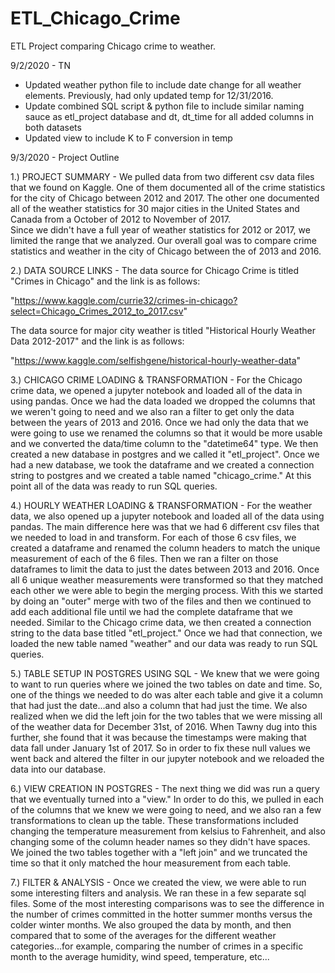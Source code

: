 # ETL_Chicago_Crime
ETL Project comparing Chicago crime to weather.

9/2/2020 - TN
- Updated weather python file to include date change for all weather elements. Previously, had only updated temp for 12/31/2016.
- Update combined SQL script & python file to include similar naming sauce as etl_project database and dt, dt_time for all added columns in both datasets
- Updated view to include K to F conversion in temp


9/3/2020 - Project Outline

1.)  PROJECT SUMMARY - We pulled data from two different csv data files that we found on Kaggle.  One of them documented all of the crime statistics for the city of Chicago
between 2012 and 2017.  The other one documented all of the weather statistics for 30 major cities in the United States and Canada from a October of 2012 to November of 2017.  
Since we didn't have a full year of weather statistics for 2012 or 2017, we limited the range that we analyzed.  Our overall goal was to compare crime statistics and weather in 
the city of Chicago between the of 2013 and 2016.


2.)  DATA SOURCE LINKS - The data source for Chicago Crime is titled "Crimes in Chicago" and the link is as follows:

"https://www.kaggle.com/currie32/crimes-in-chicago?select=Chicago_Crimes_2012_to_2017.csv"   

The data source for major city weather is titled "Historical Hourly Weather Data 2012-2017" and the link is as follows:

"https://www.kaggle.com/selfishgene/historical-hourly-weather-data" 


3.)  CHICAGO CRIME LOADING & TRANSFORMATION - For the Chicago crime data, we opened a jupyter notebook and loaded all of the data in using pandas.  Once we had the data loaded
we dropped the columns that we weren't going to need and we also ran a filter to get only the data between the years of 2013 and 2016.  Once we had only the data that we were 
going to use we renamed the columns so that it would be more usable and we converted the data/time column to the "datetime64" type.  We then created a new database in postgres and
we called it "etl_project".  Once we had a new database, we took the dataframe and we created a connection string to postgres and we created a table named "chicago_crime."  At this point
all of the data was ready to run SQL queries.


4.)  HOURLY WEATHER LOADING & TRANSFORMATION - For the weather data, we also opened up a jupyter notebook and loaded all of the data using pandas.  The main difference here was that we
had 6 different csv files that we needed to load in and transform.  For each of those 6 csv files, we created a dataframe and renamed the column headers to match the unique measurement of each 
of the 6 files.  Then we ran a filter on those dataframes to limit the data to just the dates between 2013 and 2016.  Once all 6 unique weather measurements were transformed so that they matched
each other we were able to begin the merging process.  With this we started by doing an "outer" merge with two of the files and then we continued to add each additional file until we had the 
complete dataframe that we needed.  Similar to the Chicago crime data, we then created a connection string to the data base titled "etl_project."  Once we had that connection, we loaded the new
table named "weather" and our data was ready to run SQL queries.


5.)  TABLE SETUP IN POSTGRES USING SQL - We knew that we were going to want to run queries where we joined the two tables on date and time.  So, one of the things we needed to do was alter each
table and give it a column that had just the date...and also a column that had just the time.  We also realized when we did the left join for the two tables that we were missing all of the weather data for
December 31st, of 2016.  When Tawny dug into this further, she found that it was because the timestamps were making that data fall under January 1st of 2017.  So in order to fix these null values we went back
and altered the filter in our jupyter notebook and we reloaded the data into our database. 


6.)  VIEW CREATION IN POSTGRES - The next thing we did was run a query that we eventually turned into a "view."  In order to do this, we pulled in each of the columns that we knew we were going 
to need, and we also ran a few transformations to clean up the table.  These transformations included changing the temperature measurement from kelsius to Fahrenheit, and also changing some of the column header
names so they didn't have spaces.  We joined the two tables together with a "left join" and we truncated the time so that it only matched the hour measurement from each table.


7.)  FILTER & ANALYSIS - Once we created the view, we were able to run some interesting filters and analysis.  We ran these in a few separate sql files.  Some of the most interesting comparisons
was to see the difference in the number of crimes committed in the hotter summer months versus the colder winter months.  We also grouped the data by month, and then compared that to some of the averages
for the different weather categories...for example, comparing the number of crimes in a specific month to the average humidity, wind speed, temperature, etc...    
                 
